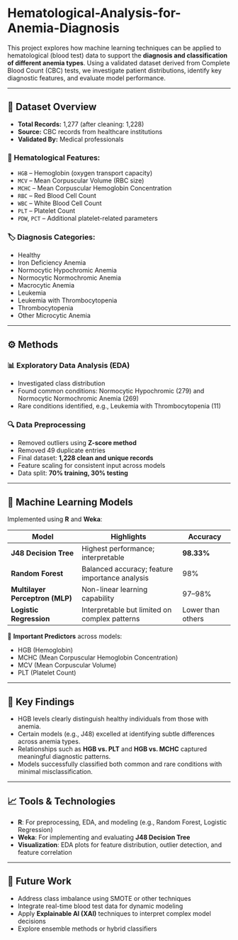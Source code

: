 # Hematological-Analysis-for-Anemia-Diagnosis

This project explores how machine learning techniques can be applied to hematological (blood test) data to support the **diagnosis and classification of different anemia types**. Using a validated dataset derived from Complete Blood Count (CBC) tests, we investigate patient distributions, identify key diagnostic features, and evaluate model performance.

---

## 📁 Dataset Overview

- **Total Records:** 1,277 (after cleaning: 1,228)
- **Source:** CBC records from healthcare institutions
- **Validated By:** Medical professionals

### 📌 Hematological Features:
- `HGB` – Hemoglobin (oxygen transport capacity)
- `MCV` – Mean Corpuscular Volume (RBC size)
- `MCHC` – Mean Corpuscular Hemoglobin Concentration
- `RBC` – Red Blood Cell Count
- `WBC` – White Blood Cell Count
- `PLT` – Platelet Count
- `PDW`, `PCT` – Additional platelet-related parameters

### 🏷 Diagnosis Categories:
- Healthy
- Iron Deficiency Anemia
- Normocytic Hypochromic Anemia
- Normocytic Normochromic Anemia
- Macrocytic Anemia
- Leukemia
- Leukemia with Thrombocytopenia
- Thrombocytopenia
- Other Microcytic Anemia

---

## ⚙️ Methods

### 📊 Exploratory Data Analysis (EDA)
- Investigated class distribution
- Found common conditions: Normocytic Hypochromic (279) and Normocytic Normochromic Anemia (269)
- Rare conditions identified, e.g., Leukemia with Thrombocytopenia (11)

### 🔍 Data Preprocessing
- Removed outliers using **Z-score method**
- Removed 49 duplicate entries
- Final dataset: **1,228 clean and unique records**
- Feature scaling for consistent input across models
- Data split: **70% training, 30% testing**

---

## 🤖 Machine Learning Models

Implemented using **R** and **Weka**:

| Model | Highlights | Accuracy |
|-------|------------|----------|
| **J48 Decision Tree** | Highest performance; interpretable | **98.33%** |
| **Random Forest** | Balanced accuracy; feature importance analysis | 98% |
| **Multilayer Perceptron (MLP)** | Non-linear learning capability | 97–98% |
| **Logistic Regression** | Interpretable but limited on complex patterns | Lower than others |

📌 **Important Predictors** across models:
- HGB (Hemoglobin)
- MCHC (Mean Corpuscular Hemoglobin Concentration)
- MCV (Mean Corpuscular Volume)
- PLT (Platelet Count)

---

## 🧠 Key Findings

- HGB levels clearly distinguish healthy individuals from those with anemia.
- Certain models (e.g., J48) excelled at identifying subtle differences across anemia types.
- Relationships such as **HGB vs. PLT** and **HGB vs. MCHC** captured meaningful diagnostic patterns.
- Models successfully classified both common and rare conditions with minimal misclassification.

---

## 📈 Tools & Technologies

- **R**: For preprocessing, EDA, and modeling (e.g., Random Forest, Logistic Regression)
- **Weka**: For implementing and evaluating **J48 Decision Tree**
- **Visualization**: EDA plots for feature distribution, outlier detection, and feature correlation

---

## 🔮 Future Work

- Address class imbalance using SMOTE or other techniques
- Integrate real-time blood test data for dynamic modeling
- Apply **Explainable AI (XAI)** techniques to interpret complex model decisions
- Explore ensemble methods or hybrid classifiers

